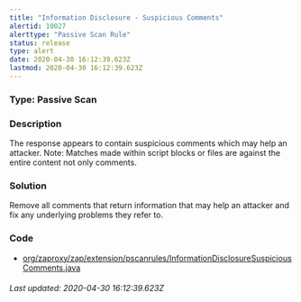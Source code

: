 ```yaml
---
title: "Information Disclosure - Suspicious Comments"
alertid: 10027
alerttype: "Passive Scan Rule"
status: release
type: alert
date: 2020-04-30 16:12:39.623Z
lastmod: 2020-04-30 16:12:39.623Z
---
```

### Type: Passive Scan

### Description
The response appears to contain suspicious comments which may help an attacker. Note: Matches made within script blocks or files are against the entire content not only comments.

### Solution

Remove all comments that return information that may help an attacker and fix any underlying problems they refer to.

### Code

 * [org/zaproxy/zap/extension/pscanrules/InformationDisclosureSuspiciousComments.java](https://github.com/zaproxy/zap-extensions/blob/master/addOns/pscanrules/src/main/java/org/zaproxy/zap/extension/pscanrules/InformationDisclosureSuspiciousComments.java)

###### Last updated: 2020-04-30 16:12:39.623Z
